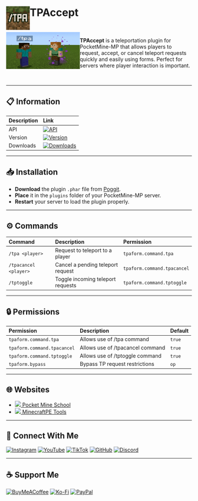 # <img src="https://github.com/t-starks/TPAccept/blob/main/icon.png" height="64" width="64" align="left"> TPAccept
<br>

<img src="https://github.com/t-starks/TPAccept/blob/main/assets/img/screenshot.png" height="100" width="200" align="left">

**TPAccept** is a teleportation plugin for PocketMine-MP that allows players to request, accept, or cancel teleport requests quickly and easily using forms.
Perfect for servers where player interaction is important.

<br clear="left">

---

## 📋 Information

| Description | Link |
|:------------|:-----|
| API         | [![API](https://poggit.pmmp.io/shield.api/TPAccept)](https://poggit.pmmp.io/p/TPAccept) |
| Version     | [![Version](https://poggit.pmmp.io/shield.state/TPAccept)](https://poggit.pmmp.io/p/TPAccept) |
| Downloads   | [![Downloads](https://poggit.pmmp.io/shield.dl.total/TPAccept)](https://poggit.pmmp.io/p/TPAccept) |

---

## 📥 Installation

- **Download** the plugin `.phar` file from [Poggit](https://poggit.pmmp.io/p/TPAccept).
- **Place** it in the `plugins` folder of your PocketMine-MP server.
- **Restart** your server to load the plugin properly.

---

## ⚙️ Commands

| Command | Description | Permission |
|:--------|:------------|:-----------|
| `/tpa <player>` | Request to teleport to a player | `tpaform.command.tpa` |
| `/tpacancel <player>` | Cancel a pending teleport request | `tpaform.command.tpacancel` |
| `/tptoggle` | Toggle incoming teleport requests | `tpaform.command.tptoggle` |

---

## 🔒 Permissions

| Permission | Description | Default |
|:-----------|:------------|:--------|
| `tpaform.command.tpa` | Allows use of /tpa command | `true` |
| `tpaform.command.tpacancel` | Allows use of /tpacancel command | `true` |
| `tpaform.command.tptoggle` | Allows use of /tptoggle command | `true` |
| `tpaform.bypass` | Bypass TP request restrictions | `op` |

---

## 🌐 Websites

- [<img src="https://pocketmineschool.netlify.app/favicon.ico" width="20"> Pocket Mine School](https://pocketmineschool.netlify.app/)
- [<img src="https://mcpetools.surge.sh/favicon.ico" width="20"> MinecraftPE Tools](https://mcpetools.surge.sh/)

---

## 🤝 Connect With Me

[![Instagram](https://img.shields.io/badge/Instagram-E4405F?style=for-the-badge&logo=instagram&logoColor=white)](https://www.instagram.com/tstark.dev)
[![YouTube](https://img.shields.io/badge/YouTube-FF0000?style=for-the-badge&logo=youtube&logoColor=white)](https://www.youtube.com/@t-starks)
[![TikTok](https://img.shields.io/badge/TikTok-000000?style=for-the-badge&logo=tiktok&logoColor=white)](https://www.tiktok.com/@tstark.dev)
[![GitHub](https://img.shields.io/badge/GitHub-181717?style=for-the-badge&logo=github&logoColor=white)](https://github.com/t-starks)
[![Discord](https://img.shields.io/badge/Discord-5865F2?style=for-the-badge&logo=discord&logoColor=white)](https://discord.gg/xAPqaG2gza)

---

## ☕ Support Me

[![BuyMeACoffee](https://img.shields.io/badge/Buy%20Me%20a%20Coffee-ffdd00?style=for-the-badge&logo=buy-me-a-coffee&logoColor=black)](https://buymeacoffee.com/tstark)
[![Ko-Fi](https://img.shields.io/badge/Ko--fi-F16061?style=for-the-badge&logo=ko-fi&logoColor=white)](https://ko-fi.com/tstark)
[![PayPal](https://img.shields.io/badge/PayPal-00457C?style=for-the-badge&logo=paypal&logoColor=white)](https://www.paypal.me/TStarkdev)